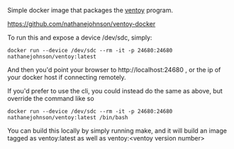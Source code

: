 Simple docker image that packages the [ventoy](https://www.ventoy.net) program.

https://github.com/nathanejohnson/ventoy-docker

To run this and expose a device /dev/sdc, simply:

    docker run --device /dev/sdc --rm -it -p 24680:24680 nathanejohnson/ventoy:latest

And then you'd point your browser to http://localhost:24680 , or the ip of your docker host if connecting remotely.

If you'd prefer to use the cli, you could instead do the same as above, but override the command like so

    docker run --device /dev/sdc --rm -it -p 24680:24680 nathanejohnson/ventoy:latest /bin/bash


You can build this locally by simply running make, and it will build an image tagged as ventoy:latest as well as ventoy:&lt;ventoy version number>
